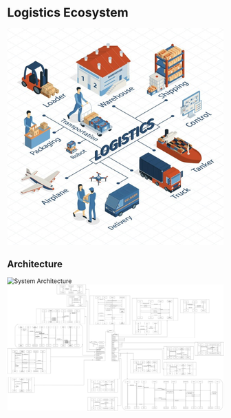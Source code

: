 # Logistics Ecosystem

![banner](resources/photo_2023-11-18_21-06-36.jpg)

## Architecture
![System Architecture](resources/System.png)
![Diagrams](resources/Diagram.png)
